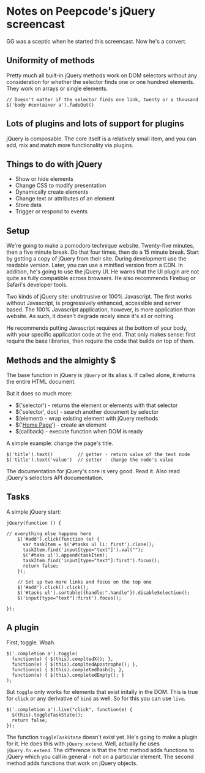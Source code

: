 # Notes on Peepcode's jQuery screencast

GG was a sceptic when he started this screencast. Now he's a convert.

## Uniformity of methods

Pretty much all built-in jQuery methods work on DOM selectors without any
consideration for whether the selector finds one or one hundred elements.
They work on arrays or single elements.

    // Doesn't matter if the selector finds one link, twenty or a thousand
    $('body #container a').fadeOut()

## Lots of plugins and lots of support for plugins

jQuery is composable. The core itself is a relatively small item, and you
can add, mix and match more functionality via plugins.

## Things to do with jQuery

+ Show or hide elements
+ Change CSS to modify presentation
+ Dynamically create elements
+ Change text or attributes of an element
+ Store data
+ Trigger or respond to events

## Setup

We're going to make a pomodoro technique website. Twenty-five minutes, then
a five minute break. Do that four times, then do a 15 minute break. Start
by getting a copy of jQuery from their site. During development use the
readable version. Later, you can use a minified version from a CDN. In
addition, he's going to use the jQuery UI. He warns that the UI plugin are
not quite as fully compatible across browsers. He also recommends Firebug
or Safari's developer tools.

Two kinds of jQuery site: unobtrusive or 100% Javascript. The first works
without Javascript, is progressively enhanced, accessible and server based.
The 100% Javascript application, however, is more application than website.
As such, it doesn't degrade nicely since it's all or nothing.

He recommends putting Javascript requires at the bottom of your body, with
your specific application code at the end. That only makes sense: first
require the base libraries, then require the code that builds on top of
them.

## Methods and the almighty $

The base function in jQuery is `jQuery` or its alias `$`. If called alone,
it returns the entire HTML document.

But it does so much more:

+ $('selector') - returns the element or elements with that selector
+ $('selector', doc) - search another document by selector
+ $(element) - wrap existing element with jQuery methods
+ $('<a href="/">Home Page</a>') - create an element
+ $(callback) - execute function when DOM is ready

A simple example: change the page's title.

    $('title').text()         // getter - return value of the text node
    $('title').text('value')  // setter - change the node's value

The documentation for jQuery's core is very good. Read it. Also read
jQuery's selectors API documentation.

## Tasks

A simple jQuery start:

    jQuery(function () {

    // everything else happens here
        $('#add').click(function (e) {
          var taskItem = $('#tasks ul li: first').clone();
          taskItem.find('input[type="text"]').val("");
          $('#taks ul').append(taskItem);
          taskItem.find('input[type="text"]:first').focus();
          return false;
        });

        // Set up two more links and focus on the top one
        $('#add').click().click();
        $('#tasks ul').sortable({handle:".handle"}).disableSelection();
        $('input[type="text"]:first').focus();

    });

## A plugin

First, toggle. Woah.

    $('.completion a').toggle(
      function(e) { $(this).compltedX(); },
      function(e) { $(this).compltedApostrophe(); },
      function(e) { $(this).completedDash(); },
      function(e) { $(this).completedEmpty(); }
    );

But `toggle` only works for elements that exist initally in the DOM. This is
true for `click` or any derivative of `bind` as well. So for this you can
use `live`.

    $('.completion a').live("click", function(e) {
      $(this).toggleTaskState();
      return false;
    });

The function `toggleTaskState` doesn't exist yet. He's going to make
a plugin for it. He does this with `jQuery.extend`. Well, actually he uses
`jQuery.fn.extend`. The difference is that the first method adds functions
to jQuery which you call in general - not on a particular element. The
second method adds functions that work on jQuery objects.
